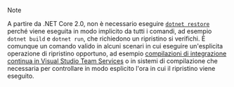 > [!NOTE]
> A partire da .NET Core 2.0, non è necessario eseguire [ `dotnet restore` ](~/docs/core/tools/dotnet-restore.md) perché viene eseguita in modo implicito da tutti i comandi, ad esempio `dotnet build` e `dotnet run`, che richiedono un ripristino si verifichi. È comunque un comando valido in alcuni scenari in cui eseguire un'esplicita operazione di ripristino opportuno, ad esempio [compilazioni di integrazione continua in Visual Studio Team Services](/vsts/build-release/apps/aspnet/build-aspnet-core) o in sistemi di compilazione che necessaria per controllare in modo esplicito l'ora in cui il ripristino viene eseguito.
